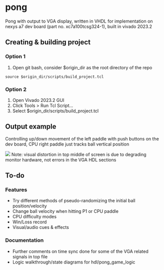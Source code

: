 # pong
Pong with output to VGA display, written in VHDL for implementation on nexys a7 dev board (part no. xc7a100tcsg324-1), built in vivado 2023.2



## Creating & building project
### Option 1
1. Open git bash, consider $origin_dir as the root directory of the repo

`source $origin_dir/scripts/build_project.tcl`

### Option 2
1. Open Vivado 2023.2 GUI
2. Click Tools > Run Tcl Script...
3. Select $origin_dir/scripts/build_project.tcl



## Output example
Controlling up/down movement of the left paddle with push buttons on the dev board, CPU right paddle just tracks ball vertical position

![](https://github.com/jswenke/pong/blob/main/gif_and_misc/pong_vga_output.gif)
Note: visual distortion in top middle of screen is due to degrading monitor hardware, not errors in the VGA HDL sections


## To-do
### Features
- Try different methods of pseudo-randomizing the initial ball position/velocity
- Change ball velocity when hitting P1 or CPU paddle
- CPU difficulty modes
- Win/Loss record
- Visual/audio cues & effects

### Documentation
- Further comments on time sync done for some of the VGA related signals in top file
- Logic walkthrough/state diagrams for hdl/pong_game_logic

